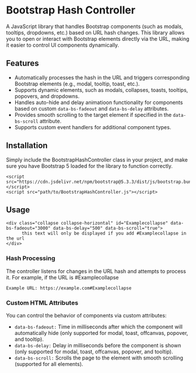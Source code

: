# Bootstrap Hash Controller

A JavaScript library that handles Bootstrap components (such as modals, tooltips, dropdowns, etc.) based on URL hash changes. This library allows you to open or interact with Bootstrap elements directly via the URL, making it easier to control UI components dynamically.

## Features

- Automatically processes the hash in the URL and triggers corresponding Bootstrap elements (e.g., modal, tooltip, toast, etc.).
- Supports dynamic elements, such as modals, collapses, toasts, tooltips, popovers, and dropdowns.
- Handles auto-hide and delay animatioon functionality for components based on custom ```data-bs-fadeout``` and ```data-bs-delay``` attributes.
- Provides smooth scrolling to the target element if specified in the ```data-bs-scroll``` attribute.
- Supports custom event handlers for additional component types.

## Installation

Simply include the BootstrapHashController class in your project, and make sure you have Bootstrap 5 loaded for the library to function correctly.

```
<script src="https://cdn.jsdelivr.net/npm/bootstrap@5.3.3/dist/js/bootstrap.bundle.min.js"></script>
<script src="path/to/BootstrapHashController.js"></script>
```

## Usage

```
<div class="collapse collapse-horizontal" id="Examplecollapse" data-bs-fadeout="3000" data-bs-delay="500" data-bs-scroll="true">
      this text will only be displayed if you add #Examplecollapse in the url
</div>
```

### Hash Processing

The controller listens for changes in the URL hash and attempts to process it. For example, if the URL is #Examplecollapse

```
Example URL: https://example.com#Examplecollapse
```

### Custom HTML Attributes

You can control the behavior of components via custom attributes:

- ```data-bs-fadeout:``` Time in milliseconds after which the component will automatically hide (only supported for modal, toast, offcanvas, popover, and tooltip).
- ```data-bs-delay:``` Delay in milliseconds before the component is shown (only supported for modal, toast, offcanvas, popover, and tooltip).
- ```data-bs-scroll:``` Scrolls the page to the element with smooth scrolling (supported for all elements).

